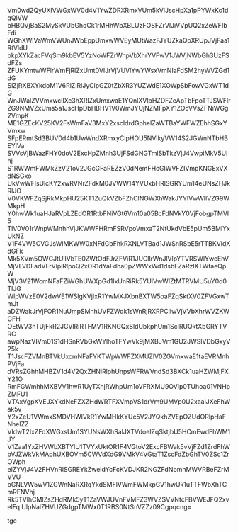 Vm0wd2QyUXlVWGxWV0d4V1YwZDRXRmxVUm5kVlJscHpXa1pPYWxKc1dqQlVW
bHBQVjBaS2MySkVUbGhoCk1rMHhWbXBLUzFOSFZrVlJiVVpUQ2xZeWFIbFdi
WGhXWlVaWmVWUnJWbEppUmxwWVEyMUtWazFJYUZkaQpXRUpJVjFaa1RtVldU
bkpXYkZacFVqSm9kbEV5YzNoWFZrWnpVbXhrYVFwV1JWVjNWbGh3UzFSdFZs
ZFUKYmtwWFlrWmFjRlZxUmt0VlJrVjVUVlYwYWsxVmNIaFdSM2hyWVZGd1dG
SlZjRXBXYkdoM1V6RlZlRlJyClpGZ0tZbXR3YUZWdE1XOWpSbFowVGxWT1dG
WnJWalZVVmxwcllXc3hXRlZxUmxwaE1YQnlXVlpHZDFZeApTbFpoTTJSWFlr
ZG9NMVZxUms5a1JscHpDbHBHV1V0WmJYUjNZMFpXY1ZOcVVsZFNiWGg2VmpK
ME1GZEcKV25KV2FsWmFaV3MxY2xscldrdGphelZaWTBaYWFWZEhhSGxYVmxw
SFpERmtSd3BUV0d4b1UwWndXRmxyClpHOU5NVlkyVW14S2JGWnNTbHBEYlVa
SVVsVjBWazFHY0doV2ExcHpZMnh3UjFSdGNGTmlSbTkzVjJ4VwpiMkV5Ulhj
S1RWWmFWMkZzV21oV2JGcGFaREZzV0dNemFHcGlWVFZIVmpKNGExVXdNSGxo
UkVwWFlsUlcKY2xwRVNrZFdkM0JVWW14YVUxbHRlSGRYUm14eUNsZHJkRlJO
V0VKWFZqSjRkMkpHU25KT1ZuQkVZbFZhClNGWXhWakJYYlVwWllVZG9WMkpH
Y0hwWk1uaHJaRVpLZEdOR1RtbFNiVGt6Vm10a05BcFdNVkY0VjFobgpTMVl5
TlV0V01rWnpWMnhhVjJKWWFHRmFSRVpoVmxaT2NtUkdVbE5pUm5BMlYxUkNZ
V1F4VW5OVGJsWlMKWW0xNFdGbFhkRXNLVTBad1JWSnRSbE5rTTBKVldXdGFk
Mk5XVm5OWGJtUllVbTE0ZWtOdFJrZFViR1JUCllrWnJlVlpYTVRSWlYwcEhV
MjVLVDFadVFrVlpiRlpoQ2xOR1dYaFdha0pZWWxWd1dsbFZaRzlXTWtaeQpW
MjV3V21WcmNFaFZiWGhUWXpGd1IxUnRiRk5YUlVwWlZtMTRVMU5uY0d0TlJG
WlpWVzE0V2dwVE1WSlgKVjIxR1YwMXJXbnBXTW5oaFZqSktXV0ZFVGxwTmJt
aDZWakJrVjFOR1NuUmpSMnhUVFZWdk1sWnRjRXRPClIwVjVVbXhrWVZKWGFH
OEtWV3hTUjFkR2JGVlRiRTFMV1RKNGQxSldUbkphUm1SclRUQktXbGRYTVRC
awpNazVIVm01S1dHSnRVbGxWYlhoTFYwVk9jMXBJVm1GU2JWSlVDbGxyV25k
T1JscFZVMnBTVkUxcmNFaFYKTWpWWFZXMUZlV0ZGVmxwaE1taEVRMnhPVjFa
dVRsZGhhMHBZV1d4V2QxZHNiRlphUnpsWFRWVndSd3BXCk1uaHZWMjFXY21O
RmFGWmhhMXBVV1hwR1UyTXhjRWhpUm1oVFRXMU9OVlp0TUhoa01VNHpZMFU1
VTAxVgpXVEJXYkdNeFZXZHdWRTFXVmpVS1drVm9UMVp0U2xaalJXeFhWak5v
Y2xZeU1VWmxSMDVHWlVkR1YwMHkKYUc5V2JYQkhZVEpOZUdORlpHaFNhelZZ
VldwT2IxZFdXWGxsUm1SYUNsWXhSalJXTVdoelZqSktjbU5HCmEwdFhWM1JY
V1Zaa1YxZHVWbXBTYlU1TVYxUktOR1F4VGtoV2ExcFBWak5vVjFZd1ZrdFhW
bVJZWkVkMAphUXBOVm5CWVdXdG9VMkV4VGtaT1ZscFdZbGhTV0ZSc1ZrOWph
elZYVjJ4V2FHVnRlSGREYkZweldYcFcKVDJKR2NGZFdNbmhMWVRBeFZrMVVU
bGNLVW5wV1ZGWnNaRXRqYkdSMFlVWmFWMkpGV1hwUk1uTTFWbXhTCmRFNVhj
Rk5TVlhCMlZsZHdRMk5yT1ZaVWJUVnFVMFZ3WVZSVVNtcFBVWEJFQ2xvelFq
UlpNalZHVUZGdgpTMWx0T1RBS0NtSnVZZz09Cgpqcng=

tge